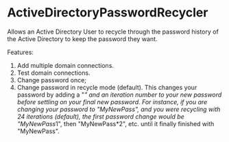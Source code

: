 ActiveDirectoryPasswordRecycler
===============================

Allows an Active Directory User to recycle through the password history of the Active Directory to keep the password they want.

Features:

1. Add multiple domain connections.
2. Test domain connections.
3. Change password once;
4. Change password in recycle mode (default). This changes your password by adding a "*" and an iteration number to your new password before settling on your final new password.
For instance, if you are changing your password to "MyNewPass", and you were recycling with 24 iterations (default), the first password change would be "MyNewPass*1", then "MyNewPass*2", etc. until it finally finished with "MyNewPass".

